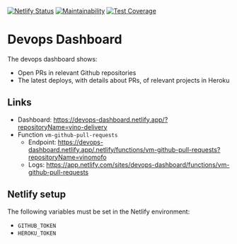 [![Netlify Status](https://api.netlify.com/api/v1/badges/d686cd09-ec33-4d57-84b4-87d24fabca90/deploy-status)](https://app.netlify.com/sites/devops-dashboard/deploys)
[![Maintainability](https://api.codeclimate.com/v1/badges/7ef9e694f2ed88234f1e/maintainability)](https://codeclimate.com/github/Kalimaha/devops-dashboard/maintainability)
[![Test Coverage](https://api.codeclimate.com/v1/badges/7ef9e694f2ed88234f1e/test_coverage)](https://codeclimate.com/github/Kalimaha/devops-dashboard/test_coverage)

# Devops Dashboard

The devops dashboard shows:

* Open PRs in relevant Github repositories
* The latest deploys, with details about PRs, of relevant projects in Heroku

## Links

* Dashboard: https://devops-dashboard.netlify.app/?repositoryName=vino-delivery
* Function `vm-github-pull-requests`
  * Endpoint: https://devops-dashboard.netlify.app/.netlify/functions/vm-github-pull-requests?repositoryName=vinomofo
  * Logs: https://app.netlify.com/sites/devops-dashboard/functions/vm-github-pull-requests

## Netlify setup

The following variables must be set in the Netlify environment:

* `GITHUB_TOKEN`
* `HEROKU_TOKEN`
